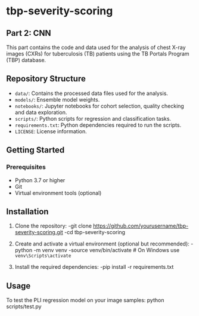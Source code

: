 # tbp-severity-scoring

## Part 2: CNN
This part contains the code and data used for the analysis of chest X-ray images (CXRs) for tuberculosis (TB) patients using the TB Portals Program (TBP) database.

## Repository Structure
- `data/`: Contains the processed data files used for the analysis.
- `models/`: Ensemble model weights.
- `notebooks/`: Jupyter notebooks for cohort selection, quality checking and data exploration.
- `scripts/`: Python scripts for regression and classification tasks.
- `requirements.txt`: Python dependencies required to run the scripts.
- `LICENSE`: License information.

## Getting Started
### Prerequisites
- Python 3.7 or higher
- Git
- Virtual environment tools (optional)

## Installation
1. Clone the repository:
-git clone https://github.com/yourusername/tbp-severity-scoring.git
-cd tbp-severity-scoring

2. Create and activate a virtual environment (optional but recommended):
-python -m venv venv
-source venv/bin/activate  # On Windows use `venv\Scripts\activate`

3. Install the required dependencies:
-pip install -r requirements.txt


## Usage
To test the PLI regression model on your image samples:
python scripts/test.py


